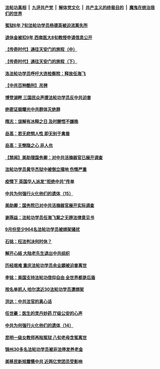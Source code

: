 

####  [法轮功真相](../../../../basic/blob/master/README.md?t=10251802) &nbsp;|&nbsp; [九评共产党](../../../../9ping.md/blob/master/README.md?t=10251802) &nbsp;|&nbsp; [解体党文化](../../../../jtdwh.md/blob/master/README.md?t=10251802)  &nbsp;|&nbsp; [共产主义的终极目的](../../../../gczydzjmd.md/blob/master/README.md?t=10251802) &nbsp;|&nbsp; [魔鬼在统治我们的世界](../../../../mgztzwmdsj.md/blob/master/README.md?t=10251802) 

#### [冤狱6年 7旬法轮功学员杨德英被迫流离失所](../pages/prog424/a102970762.md?t=10251802) 

#### [退休金被扣9年 西南医大8旬教授申请信息公开](../pages/prog424/a102970759.md?t=10251802) 

#### [【传奇时代】通往天安门的旅程（中）](../pages/prog424/a102970169.md?t=10251802) 

#### [【传奇时代】通往天安门的旅程（下）](../pages/prog424/a102970163.md?t=10251802) 

#### [洛法轮功学员呼吁大连检察院：释放任海飞](../pages/prog424/a102969857.md?t=10251802) 

#### [【中共百种酷刑】吊铐](../pages/prog424/a102969827.md?t=10251802) 

#### [博登湖畔 三国民众声援法轮功学员反中共迫害](../pages/prog424/a102969803.md?t=10251802) 

#### [绝密证据曝光中共群体灭绝罪](../pages/prog424/a102969446.md?t=10251802) 

#### [隋志：误解有冰释之日 及时醒悟不嫌晚](../pages/prog424/a102968950.md?t=10251802) 

#### [岳高：若无悲悯人性 即无别于禽兽](../pages/prog424/a102968541.md?t=10251802) 

#### [岳高：无恻隐之心 非人也](../pages/prog424/a102968156.md?t=10251802) 

#### [【禁闻】美助理国务卿：对中共活摘器官已展开调查](../pages/prog424/a102967762.md?t=10251802) 

#### [法轮功学员黄华杰狱中被倒立撞地 伤情严重](../pages/prog424/a102967198.md?t=10251802) 

#### [疫情下 英国华人派发“拒绝中共”传单](../pages/prog424/a102967173.md?t=10251802) 

#### [中共为何强行火化他们的遗体（15）](../pages/prog424/a102966369.md?t=10251802) 

#### [美助卿：国务院已对中共活摘器官展开实际调查](../pages/prog424/a102966019.md?t=10251802) 

#### [谢燕益：法轮功学员任海飞案之无罪法律意见书](../pages/prog424/a102965321.md?t=10251802) 

#### [9月份至少964名法轮功学员被绑架骚扰](../pages/prog424/a102965280.md?t=10251802) 

#### [石铭：枉法判决何时休？](../pages/prog424/a102964615.md?t=10251802) 

#### [解开心结 大陆老先生退出中共组织](../pages/prog424/a102964417.md?t=10251802) 

#### [历经艰难 重庆法轮功学员余业顗被迫害离世](../pages/prog424/a102963098.md?t=10251802) 

#### [李铭：美国支持法轮功信仰自由 全世界都是后盾](../pages/prog424/a102963547.md?t=10251802) 

#### [按名单抓人 哈尔滨近30法轮功学员遭绑架](../pages/prog424/a102963477.md?t=10251802) 

#### [洪达：中共法官的真心话](../pages/prog424/a102963197.md?t=10251802) 

#### [任世豪：医生的灵丹妙药 厅级公安的心声](../pages/prog424/a102962892.md?t=10251802) 

#### [中共为何强行火化他们的遗体（14）](../pages/prog424/a102962893.md?t=10251802) 

#### [昆明一级女教师再陷冤狱 八旬老母含冤离世](../pages/prog424/a102962888.md?t=10251802) 

#### [锦州30多名法轮功学员被非法停发养老金](../pages/prog424/a102962208.md?t=10251802) 

#### [美移民新规震慑中共 近两亿党团员受影响](../pages/prog424/a102962187.md?t=10251802) 


